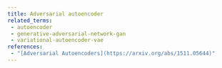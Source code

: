 ```yaml
---
title: Adversarial autoencoder
related_terms:
 - autoencoder
 - generative-adversarial-network-gan
 - variational-autoencoder-vae
references:
 - "[Adversarial Autoencoders](https://arxiv.org/abs/1511.05644)"
---
```

